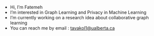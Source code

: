 - Hi, I’m Fatemeh
- I’m interested in Graph Learning and Privacy in Machine Learning
- I’m currently working on a research idea about collaborative graph learning
- You can reach me by email : tavakol1@ualberta.ca

<!---
fatemetkl/fatemetkl is a ✨ special ✨ repository because its `README.md` (this file) appears on your GitHub profile.
You can click the Preview link to take a look at your changes.
--->

